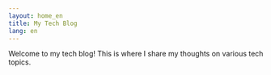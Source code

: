 ```yaml
---
layout: home_en
title: My Tech Blog
lang: en
---
```


Welcome to my tech blog! This is where I share my thoughts on various tech topics.